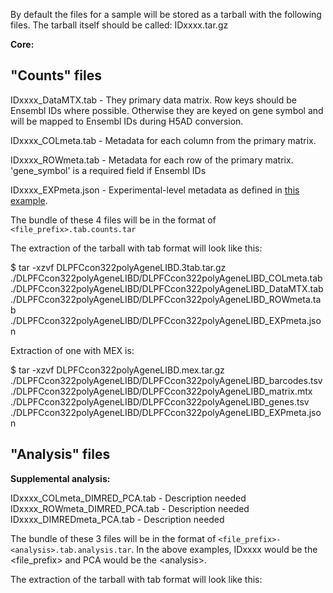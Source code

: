 By default the files for a sample will be stored as a tarball with the following files.  The tarball itself should be called:  IDxxxx.tar.gz

**Core:**

## "Counts" files

IDxxxx_DataMTX.tab - They primary data matrix. Row keys should be Ensembl IDs where possible.  Otherwise they are keyed on gene symbol and will be mapped to Ensembl IDs during H5AD conversion.

IDxxxx_COLmeta.tab - Metadata for each column from the primary matrix.

IDxxxx_ROWmeta.tab - Metadata for each row of the primary matrix.  'gene_symbol' is a required field if Ensembl IDs

IDxxxx_EXPmeta.json - Experimental-level metadata as defined in [this example](https://github.com/jorvis/gEAR/blob/master/www/user_templates/metadata_template.xlsx).

The bundle of these 4 files will be in the format of ```<file_prefix>.tab.counts.tar```

The extraction of the tarball with tab format will look like this:

$ tar -xzvf DLPFCcon322polyAgeneLIBD.3tab.tar.gz
./DLPFCcon322polyAgeneLIBD/DLPFCcon322polyAgeneLIBD_COLmeta.tab
./DLPFCcon322polyAgeneLIBD/DLPFCcon322polyAgeneLIBD_DataMTX.tab
./DLPFCcon322polyAgeneLIBD/DLPFCcon322polyAgeneLIBD_ROWmeta.tab
./DLPFCcon322polyAgeneLIBD/DLPFCcon322polyAgeneLIBD_EXPmeta.json

Extraction of one with MEX is:

$ tar -xzvf DLPFCcon322polyAgeneLIBD.mex.tar.gz
./DLPFCcon322polyAgeneLIBD/DLPFCcon322polyAgeneLIBD_barcodes.tsv
./DLPFCcon322polyAgeneLIBD/DLPFCcon322polyAgeneLIBD_matrix.mtx
./DLPFCcon322polyAgeneLIBD/DLPFCcon322polyAgeneLIBD_genes.tsv
./DLPFCcon322polyAgeneLIBD/DLPFCcon322polyAgeneLIBD_EXPmeta.json

## "Analysis" files

**Supplemental analysis:**

IDxxxx_COLmeta_DIMRED_PCA.tab - Description needed
IDxxxx_ROWmeta_DIMRED_PCA.tab - Description needed
IDxxxx_DIMREDmeta_PCA.tab - Description needed

The bundle of these 3 files will be in the format of ```<file_prefix>-<analysis>.tab.analysis.tar```.  In the above examples, IDxxxx would be the \<file_prefix\> and PCA would be the \<analysis\>.

The extraction of the tarball with tab format will look like this:
